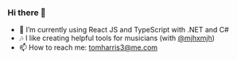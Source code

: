 ### Hi there 👋
- 🌱 I’m currently using React JS and TypeScript with .NET and C#
- 🎶 I like creating helpful tools for musicians (with [@mjhxmjh](https://github.com/mjhxmjh))
- 📫 How to reach me: tomharris3@me.com

<!--

- 🌱 I’m currently learning TypeScript with help from https://www.typescriptlang.org/docs/


**tom-ai/tom-ai** is a ✨ _special_ ✨ repository because its `README.md` (this file) appears on your GitHub profile.

Here are some ideas to get you started:

- 🔭 I’m currently working on ...
- 🌱 I’m currently learning ...
- 👯 I’m looking to collaborate on ...
- 🤔 I’m looking for help with ...
- 💬 Ask me about ...
- 📫 How to reach me: ...
- 😄 Pronouns: ...
- ⚡ Fun fact: ...
-->

